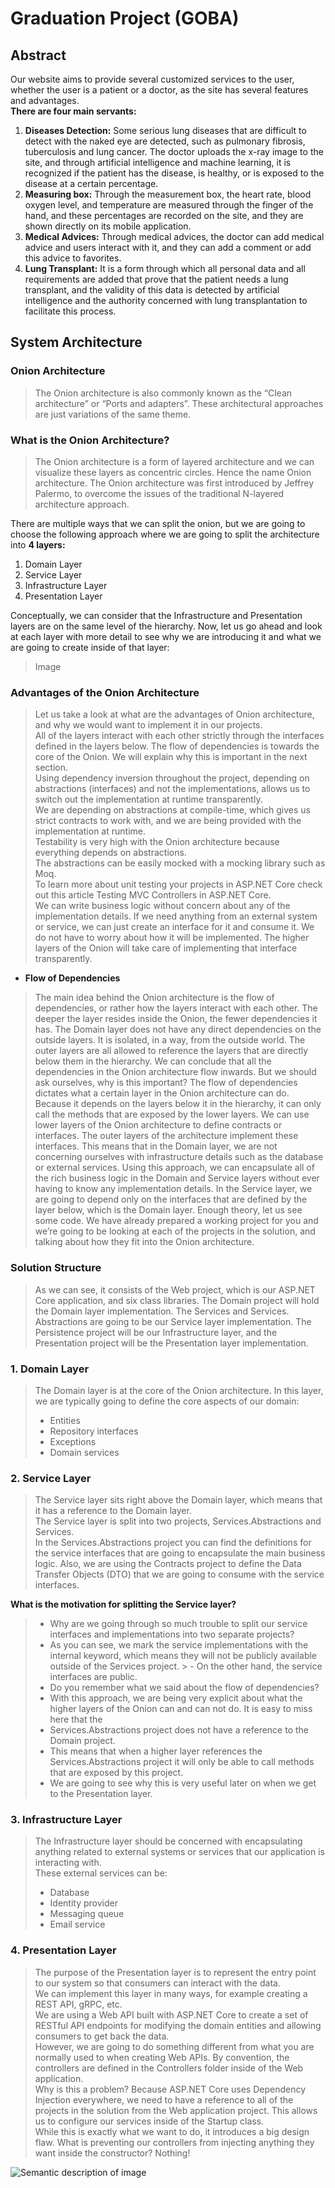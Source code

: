 # Graduation Project (GOBA)
## Abstract
 Our website aims to provide several customized services to the user, whether the user is a patient or a doctor, as the
 site has several features and advantages.
 <br>
 **There are four main servants:**
1. **Diseases Detection:** Some serious lung diseases that are difficult to detect with the naked eye are detected, such as pulmonary fibrosis, tuberculosis and lung cancer. The doctor uploads the x-ray image to the site, and through artificial intelligence and machine learning, it is recognized if the patient has the disease, is healthy, or is exposed to the disease at a certain percentage.
2. **Measuring box:** Through the measurement box, the heart rate, blood oxygen level, and temperature are measured through the finger of the hand, and these percentages are recorded on the site, and they are shown directly on its mobile application.
3. **Medical Advices:** Through medical advices, the doctor can add medical advice and users interact with it, and they can add a comment or add this advice to favorites.
4. **Lung Transplant:** It is a form through which all personal data and all requirements are added that prove that the patient needs a lung transplant, and the validity of this data is detected by artificial intelligence and the authority concerned with lung transplantation to facilitate this process.

## System Architecture
### Onion Architecture
> The Onion architecture is also commonly known as the “Clean architecture” or “Ports and adapters”. These architectural approaches are just variations of the same theme.

### What is the Onion Architecture?
> The Onion architecture is a form of layered architecture and we can visualize these layers as concentric circles. Hence the name Onion architecture. The Onion architecture was first introduced by Jeffrey Palermo, to overcome the issues of the traditional N-layered architecture approach.

There are multiple ways that we can split the onion, but we are going to choose the following approach where we are going to split the architecture into **4 layers:**
1. Domain Layer
2. Service Layer
3. Infrastructure Layer
4. Presentation Layer

Conceptually, we can consider that the Infrastructure and Presentation layers are on the same level of the hierarchy.
Now, let us go ahead and look at each layer with more detail to see why we are introducing it and what we are going to create inside of that layer:
> Image

### Advantages of the Onion Architecture
> Let us take a look at what are the advantages of Onion architecture, and why we would want to implement it in our projects.
> <br>
> All of the layers interact with each other strictly through the interfaces defined in the layers below. The flow of dependencies is towards the core of the Onion. We will explain why this is important in the next section.
> <br>
> Using dependency inversion throughout the project, depending on abstractions (interfaces) and not the implementations, allows us to switch out the implementation at runtime transparently.
> <br>
> We are depending on abstractions at compile-time, which gives us strict contracts to work with, and we are being provided with the implementation at runtime.
> <br>
> Testability is very high with the Onion architecture because everything depends on abstractions.
> <br>
> The abstractions can be easily mocked with a mocking library such as Moq.
> <br>
> To learn more about unit testing your projects in ASP.NET Core check out this article Testing MVC Controllers in ASP.NET Core.
> <br>
> We can write business logic without concern about any of the implementation details. If we need anything from an external system or service, we can just create an interface for it and consume it. We do not have to worry about how it will be implemented. The higher layers of the Onion will take care of implementing that interface transparently.
- **Flow of Dependencies**
> The main idea behind the Onion architecture is the flow of dependencies, or rather how the layers interact with each other. The deeper the layer resides inside the Onion, the fewer dependencies it has.
> The Domain layer does not have any direct dependencies on the outside layers. It is isolated, in a way, from the outside world. The outer layers are all allowed to reference the layers that are directly below them in the hierarchy.
> We can conclude that all the dependencies in the Onion architecture flow inwards. But we should ask ourselves, why is this important?
> The flow of dependencies dictates what a certain layer in the Onion architecture can do. Because it depends on the layers below it in the hierarchy, it can only call the methods that are exposed by the lower layers.
> We can use lower layers of the Onion architecture to define contracts or interfaces. The outer layers of the architecture implement these interfaces. This means that in the Domain layer, we are not concerning ourselves with infrastructure details such as the database or external services.
> Using this approach, we can encapsulate all of the rich business logic in the Domain and Service layers without ever having to know any implementation details. In the Service layer, we are going to depend only on the interfaces that are defined by the layer below, which is the Domain layer.
> Enough theory, let us see some code. We have already prepared a working project for you and we’re going to be looking at each of the projects in the solution, and talking about how they fit into the Onion architecture.

### Solution Structure
> As we can see, it consists of the Web project, which is our ASP.NET Core application, and six class libraries. The Domain project will hold the Domain layer implementation. The Services and Services.
> <br>
> Abstractions are going to be our Service layer implementation. The Persistence project will be our Infrastructure layer, and the Presentation project will be the Presentation layer implementation.

### **1. Domain Layer**
> The Domain layer is at the core of the Onion architecture. In this layer, we are typically going to define the core aspects of our domain:
> - Entities
> - Repository interfaces
> - Exceptions
> - Domain services

### **2. Service Layer**
> The Service layer sits right above the Domain layer, which means that it has a reference to the Domain layer.
> <br>
> The Service layer is split into two projects, Services.Abstractions and Services.
> <br>
> In the Services.Abstractions project you can find the definitions for the service interfaces that are going to encapsulate the main business logic. Also, we are using the Contracts project to define the Data Transfer Objects (DTO) that we are going to consume with the service interfaces.
> 
**What is the motivation for splitting the Service layer?**
> - Why are we going through so much trouble to split our service interfaces and implementations into two separate projects?
> - As you can see, we mark the service implementations with the internal keyword, which means they will not be publicly available outside of the Services project. > - On the other hand, the service interfaces are public.
> - Do you remember what we said about the flow of dependencies?
> - With this approach, we are being very explicit about what the higher layers of the Onion can and can not do. It is easy to miss here that the 
> - Services.Abstractions project does not have a reference to the Domain project.
> - This means that when a higher layer references the Services.Abstractions project it will only be able to call methods that are exposed by this project.
> - We are going to see why this is very useful later on when we get to the Presentation layer.

### **3. Infrastructure Layer**
> The Infrastructure layer should be concerned with encapsulating anything related to external systems or services that our application is interacting with.
> <br>
> These external services can be:
> - Database
> - Identity provider
> - Messaging queue
> - Email service

### **4. Presentation Layer**
> The purpose of the Presentation layer is to represent the entry point to our system so that consumers can interact with the data.
> <br>
> We can implement this layer in many ways, for example creating a REST API, gRPC, etc.
> <br>
> We are using a Web API built with ASP.NET Core to create a set of RESTful API endpoints for modifying the domain entities and allowing consumers to get back the data.
> <br>
> However, we are going to do something different from what you are normally used to when creating Web APIs. By convention, the controllers are defined in the Controllers folder inside of the Web application.
> <br>
> Why is this a problem? Because ASP.NET Core uses Dependency Injection everywhere, we need to have a reference to all of the projects in the solution from the Web application project. This allows us to configure our services inside of the Startup class.
> <br>
> While this is exactly what we want to do, it introduces a big design flaw. What is preventing our controllers from injecting anything they want inside the constructor? Nothing!

![Semantic description of image](/Graduation_Project/wwwroot/images/about.jpg "Image Title")


